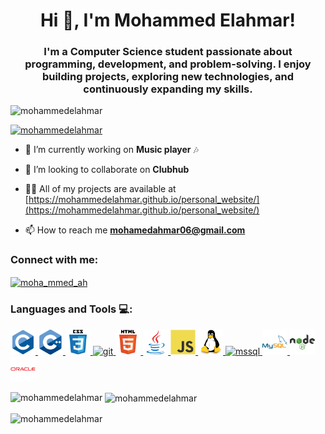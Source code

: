 <h1 align="center">Hi 👋, I'm Mohammed Elahmar!</h1>
<h3 align="center">I'm a Computer Science student passionate about programming, development, and problem-solving. I enjoy building projects, exploring new technologies, and continuously expanding my skills.</h3>

<p align="left"> <img src="https://komarev.com/ghpvc/?username=mohammedelahmar&label=Profile%20views&color=0e75b6&style=flat" alt="mohammedelahmar" /> </p>

<p align="left"> <a href="https://github.com/ryo-ma/github-profile-trophy"><img src="https://github-profile-trophy.vercel.app/?username=mohammedelahmar" alt="mohammedelahmar" /></a> </p>

- 🔭 I’m currently working on **Music player** 🎶

- 👯 I’m looking to collaborate on **Clubhub**

- 👨‍💻 All of my projects are available at [https://mohammedelahmar.github.io/personal_website/](https://mohammedelahmar.github.io/personal_website/)

- 📫 How to reach me **mohamedahmar06@gmail.com**

<h3 align="left">Connect with me:</h3>
<p align="left">
<a href="https://instagram.com/moha_mmed_ah" target="blank"><img align="center" src="https://raw.githubusercontent.com/rahuldkjain/github-profile-readme-generator/master/src/images/icons/Social/instagram.svg" alt="moha_mmed_ah" height="30" width="40" /></a>
</p>

<h3 align="left">Languages and Tools  💻:  </h3>
<p align="left"> <a href="https://www.cprogramming.com/" target="_blank" rel="noreferrer"> <img src="https://raw.githubusercontent.com/devicons/devicon/master/icons/c/c-original.svg" alt="c" width="40" height="40"/> </a> <a href="https://www.w3schools.com/cpp/" target="_blank" rel="noreferrer"> <img src="https://raw.githubusercontent.com/devicons/devicon/master/icons/cplusplus/cplusplus-original.svg" alt="cplusplus" width="40" height="40"/> </a> <a href="https://www.w3schools.com/css/" target="_blank" rel="noreferrer"> <img src="https://raw.githubusercontent.com/devicons/devicon/master/icons/css3/css3-original-wordmark.svg" alt="css3" width="40" height="40"/> </a> <a href="https://git-scm.com/" target="_blank" rel="noreferrer"> <img src="https://www.vectorlogo.zone/logos/git-scm/git-scm-icon.svg" alt="git" width="40" height="40"/> </a> <a href="https://www.w3.org/html/" target="_blank" rel="noreferrer"> <img src="https://raw.githubusercontent.com/devicons/devicon/master/icons/html5/html5-original-wordmark.svg" alt="html5" width="40" height="40"/> </a> <a href="https://www.java.com" target="_blank" rel="noreferrer"> <img src="https://raw.githubusercontent.com/devicons/devicon/master/icons/java/java-original.svg" alt="java" width="40" height="40"/> </a> <a href="https://developer.mozilla.org/en-US/docs/Web/JavaScript" target="_blank" rel="noreferrer"> <img src="https://raw.githubusercontent.com/devicons/devicon/master/icons/javascript/javascript-original.svg" alt="javascript" width="40" height="40"/> </a> <a href="https://www.linux.org/" target="_blank" rel="noreferrer"> <img src="https://raw.githubusercontent.com/devicons/devicon/master/icons/linux/linux-original.svg" alt="linux" width="40" height="40"/> </a> <a href="https://www.microsoft.com/en-us/sql-server" target="_blank" rel="noreferrer"> <img src="https://www.svgrepo.com/show/303229/microsoft-sql-server-logo.svg" alt="mssql" width="40" height="40"/> </a> <a href="https://www.mysql.com/" target="_blank" rel="noreferrer"> <img src="https://raw.githubusercontent.com/devicons/devicon/master/icons/mysql/mysql-original-wordmark.svg" alt="mysql" width="40" height="40"/> </a> <a href="https://nodejs.org" target="_blank" rel="noreferrer"> <img src="https://raw.githubusercontent.com/devicons/devicon/master/icons/nodejs/nodejs-original-wordmark.svg" alt="nodejs" width="40" height="40"/> </a> <a href="https://www.oracle.com/" target="_blank" rel="noreferrer"> <img src="https://raw.githubusercontent.com/devicons/devicon/master/icons/oracle/oracle-original.svg" alt="oracle" width="40" height="40"/> </a> </p>

<p><img align="left" src="https://github-readme-stats.vercel.app/api/top-langs?username=mohammedelahmar&show_icons=true&locale=en&layout=compact" alt="mohammedelahmar" /></p>

<p>&nbsp;<img align="center" src="https://github-readme-stats.vercel.app/api?username=mohammedelahmar&show_icons=true&locale=en" alt="mohammedelahmar" /></p>

<p><img align="center" src="https://github-readme-streak-stats.herokuapp.com/?user=mohammedelahmar&" alt="mohammedelahmar" /></p>
